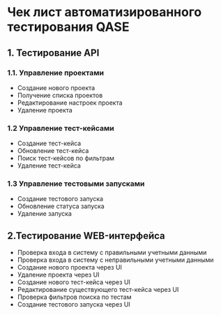 # Чек лист автоматизированного тестирования QASE
## 1. Тестирование API
### 1.1. Управление проектами 
- Создание нового проекта
- Получение списка проектов
- Редактирование настроек проекта 
- Удаление проекта
### 1.2 Управление тест-кейсами
- Создание тест-кейса
- Обновление тест-кейса
- Поиск тест-кейсов по фильтрам
- Удаление тест-кейса
### 1.3 Управление тестовыми запусками
- Создание тестового запуска
- Обновление статуса запуска
- Удаление запуска
## 2.Тестирование WEB-интерфейса
- Проверка входа в систему с правильными учетными данными
- Проверка входа в систему с неправильными учетными данными
- Создание нового проекта через UI
- Удаление проекта через UI
- Создание нового тест-кейса через UI
- Редактирование существующего тест-кейса через UI
- Проверка фильтров поиска по тестам
- Создание тестового запуска через UI


